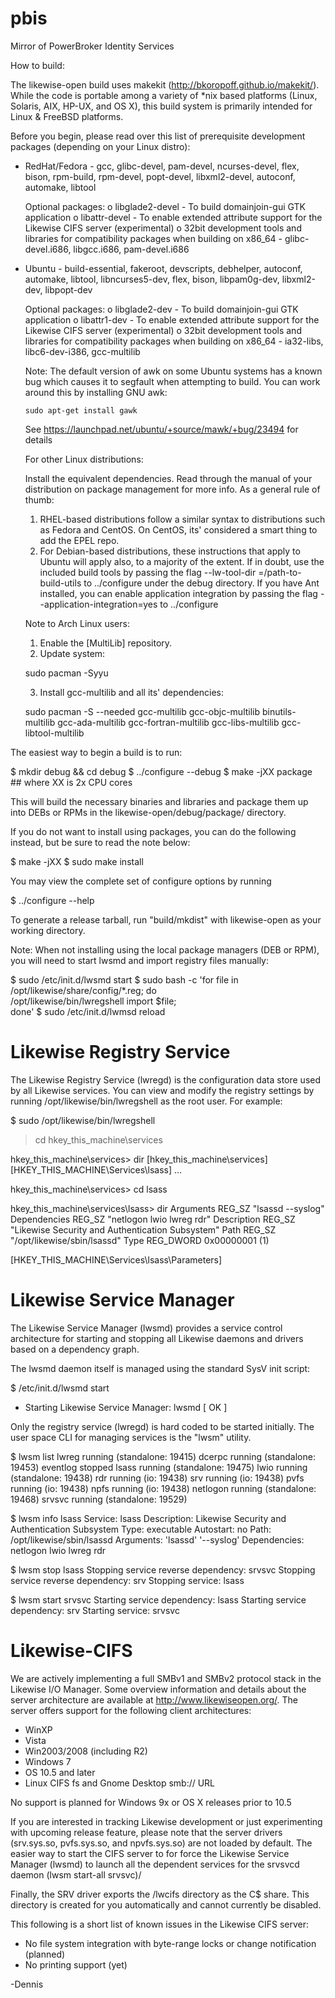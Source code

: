 pbis
====

Mirror of PowerBroker Identity Services

How to build:


The likewise-open build uses makekit (http://bkoropoff.github.io/makekit/).
While the code is portable among a variety of *nix based platforms
(Linux, Solaris, AIX, HP-UX, and OS X), this build system is 
primarily intended for Linux & FreeBSD platforms.

Before you begin, please read over this list of prerequisite development
packages (depending on your Linux distro):

  * RedHat/Fedora - gcc, glibc-devel, pam-devel, ncurses-devel,
    flex, bison, rpm-build, rpm-devel, popt-devel, libxml2-devel,
    autoconf, automake, libtool

    Optional packages: 
       o libglade2-devel - To build domainjoin-gui GTK application
       o libattr-devel   - To enable extended attribute support for the 
                           Likewise CIFS server (experimental)
       o 32bit development tools and libraries for compatibility packages
         when building on x86_64
         - glibc-devel.i686, libgcc.i686, pam-devel.i686

  * Ubuntu - build-essential, fakeroot, devscripts, debhelper,
    autoconf, automake, libtool, libncurses5-dev,
    flex, bison, libpam0g-dev, libxml2-dev, libpopt-dev

    Optional packages: 
       o libglade2-dev - To build domainjoin-gui GTK application
       o libattr1-dev  - To enable extended attribute support for the 
                         Likewise CIFS server (experimental)
       o 32bit development tools and libraries for compatibility packages
         when building on x86_64
         - ia32-libs, libc6-dev-i386, gcc-multilib

    Note: The default version of awk on some Ubuntu systems has a known bug
    which causes it to segfault when attempting to build.  You can work around
    this by installing GNU awk:

        sudo apt-get install gawk

    See https://launchpad.net/ubuntu/+source/mawk/+bug/23494 for details
    
    For other Linux distributions:
    
    Install the equivalent dependencies. Read through the manual of your distribution on package management for more info.
    As a general rule of thumb:
    1. RHEL-based distributions follow a similar syntax to distributions such as Fedora and CentOS. On CentOS, its' considered a 
    smart thing to add the EPEL repo.
    2. For Debian-based distributions, these instructions that apply to Ubuntu will apply also, to a majority of the extent. 
    If in doubt, use the included build tools by passing the flag --lw-tool-dir =/path-to-build-utils to ../configure under the 
    debug directory.
    If you have Ant installed, you can enable application integration by passing the flag --application-integration=yes to ../configure
    
    Note to Arch Linux users:
    1. Enable the [MultiLib] repository.
    2. Update system: 
    
    sudo pacman -Syyu
    
    3. Install gcc-multilib and all its' dependencies:
    
    sudo pacman -S --needed gcc-multilib gcc-objc-multilib binutils-multilib gcc-ada-multilib gcc-fortran-multilib gcc-libs-multilib gcc-libtool-multilib
    
    
    

The easiest way to begin a build is to run:

  $ mkdir debug && cd debug
  $ ../configure --debug
  $ make -jXX package  ## where XX is 2x CPU cores

This will build the necessary binaries and libraries and package them up into
DEBs or RPMs in the likewise-open/debug/package/ directory.

If you do not want to install using packages, you can do the following
instead, but be sure to read the note below:

  $ make -jXX
  $ sudo make install

You may view the complete set of configure options by running 

  $ ../configure --help

To generate a release tarball, run "build/mkdist" with likewise-open
as your working directory.

Note: When not installing using the local package managers (DEB or RPM),
you will need to start lwsmd and import registry files manually:

  $ sudo /etc/init.d/lwsmd start
  $ sudo bash -c 'for file in /opt/likewise/share/config/*.reg; do \
      /opt/likewise/bin/lwregshell import $file; \
    done'
  $ sudo /etc/init.d/lwmsd reload

Likewise Registry Service
=========================

The Likewise Registry Service (lwregd) is the configuration data store
used by all Likewise services.  You can view and modify the registry
settings by running /opt/likewise/bin/lwregshell as the root user.  For
example:

  $ sudo /opt/likewise/bin/lwregshell
  > cd hkey_this_machine\\services

  hkey_this_machine\services> dir
  [hkey_this_machine\services]
  [HKEY_THIS_MACHINE\Services\lsass]
  ...

  hkey_this_machine\services> cd lsass

  hkey_this_machine\services\lsass> dir
  Arguments    REG_SZ   "lsassd --syslog"
  Dependencies REG_SZ   "netlogon lwio lwreg rdr"
  Description  REG_SZ    "Likewise Security and Authentication Subsystem"
  Path         REG_SZ    "/opt/likewise/sbin/lsassd"
  Type         REG_DWORD 0x00000001 (1)

  [HKEY_THIS_MACHINE\Services\lsass\Parameters]


Likewise Service Manager
========================

The Likewise Service Manager (lwsmd) provides a service control
architecture for starting and stopping all Likewise daemons and drivers
based on a dependency graph.

The lwsmd daemon itself is managed using the standard SysV init
script:

  $ /etc/init.d/lwsmd start
  * Starting Likewise Service Manager: lwsmd              [ OK ] 

Only the registry service (lwregd) is hard coded to be started
initially.  The user space CLI for managing services is the "lwsm"
utility.

  $ lwsm list
  lwreg       running (standalone: 19415)
  dcerpc      running (standalone: 19453)
  eventlog    stopped
  lsass       running (standalone: 19475)
  lwio        running (standalone: 19438)
  rdr         running (io: 19438)
  srv         running (io: 19438)
  pvfs        running (io: 19438)
  npfs        running (io: 19438)
  netlogon    running (standalone: 19468)
  srvsvc      running (standalone: 19529)

  $ lwsm info lsass
  Service: lsass
  Description: Likewise Security and Authentication Subsystem
  Type: executable
  Autostart: no
  Path: /opt/likewise/sbin/lsassd
  Arguments: 'lsassd' '--syslog'
  Dependencies: netlogon lwio lwreg rdr

  $ lwsm stop lsass
  Stopping service reverse dependency: srvsvc
  Stopping service reverse dependency: srv
  Stopping service: lsass

  $ lwsm start srvsvc
  Starting service dependency: lsass
  Starting service dependency: srv
  Starting service: srvsvc



Likewise-CIFS
=============

We are actively implementing a full SMBv1 and SMBv2 protocol stack in the
Likewise I/O Manager.  Some overview information and details about the
server architecture are available at http://www.likewiseopen.org/.
The server offers support for the following client architectures:

  * WinXP
  * Vista
  * Win2003/2008 (including R2)
  * Windows 7
  * OS 10.5 and later
  * Linux CIFS fs and Gnome Desktop smb:// URL

No support is planned for Windows 9x or OS X releases prior to 10.5

If you are interested in tracking Likewise development or just experimenting
with upcoming release feature, please note that the server drivers
(srv.sys.so, pvfs.sys.so, and npvfs.sys.so) are not loaded by default.
The easier way to start the CIFS server to for force the Likewise
Service Manager (lwsmd) to launch all the dependent services for the
srvsvcd daemon (lwsm start-all srvsvc)/

Finally, the SRV driver exports the /lwcifs directory as the C$ share.
This directory is created for you automatically and cannot currently
be disabled.

This following is a short list of known issues in the Likewise CIFS 
server:

  * No file system integration with byte-range locks or change
    notification (planned)
  * No printing support (yet)
  
  -Dennis
